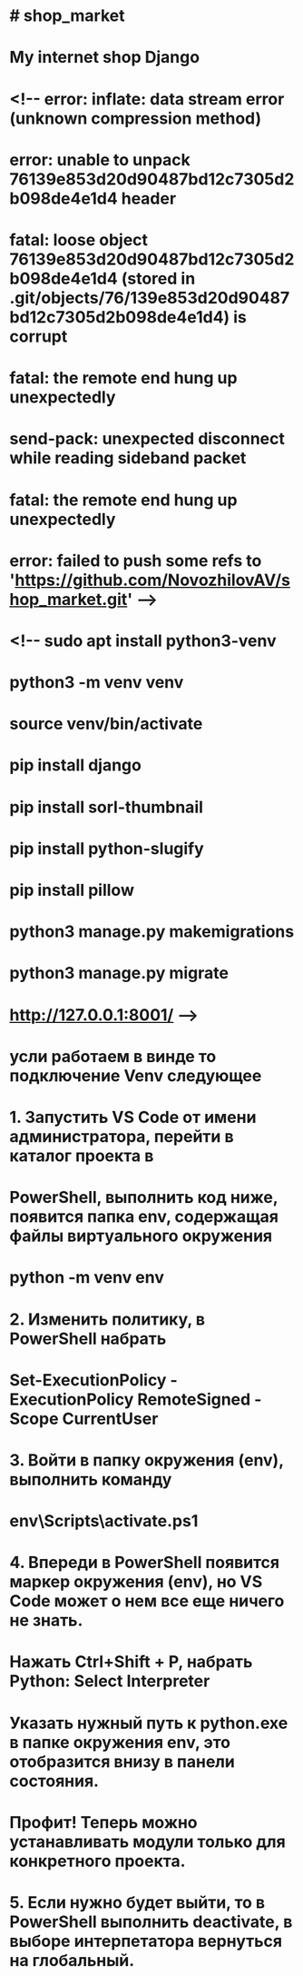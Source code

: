 # # shop_market
# My internet shop Django

# <!-- error: inflate: data stream error (unknown compression method)
# error: unable to unpack 76139e853d20d90487bd12c7305d2b098de4e1d4 header
# fatal: loose object 76139e853d20d90487bd12c7305d2b098de4e1d4 (stored in .git/objects/76/139e853d20d90487bd12c7305d2b098de4e1d4) is corrupt
# fatal: the remote end hung up unexpectedly
# send-pack: unexpected disconnect while reading sideband packet
# fatal: the remote end hung up unexpectedly
# error: failed to push some refs to 'https://github.com/NovozhilovAV/shop_market.git' -->

# <!-- sudo apt install python3-venv
# python3 -m venv venv
# source venv/bin/activate
# pip install django
# pip install sorl-thumbnail
# pip install python-slugify
# pip install pillow
# python3 manage.py makemigrations
# python3 manage.py migrate
# http://127.0.0.1:8001/ -->

# усли работаем в винде то подключение Venv следующее
# 1. Запустить VS Code от имени администратора, перейти в каталог проекта в 
# PowerShell, выполнить код ниже, появится папка env, содержащая файлы виртуального окружения
# python -m venv env
# 2. Изменить политику, в PowerShell набрать
# Set-ExecutionPolicy -ExecutionPolicy RemoteSigned -Scope CurrentUser
# 3. Войти в папку окружения (env), выполнить команду
# env\Scripts\activate.ps1
# 4. Впереди в PowerShell появится маркер окружения (env), но VS Code может о нем все еще ничего не знать. 
# Нажать Ctrl+Shift + P, набрать Python: Select Interpreter
# Указать нужный путь к python.exe в папке окружения env, это отобразится внизу в панели состояния.
#  Профит! Теперь можно устанавливать модули только для конкретного проекта.
# 5. Если нужно будет выйти, то в PowerShell выполнить deactivate, в выборе интерпетатора вернуться на глобальный.